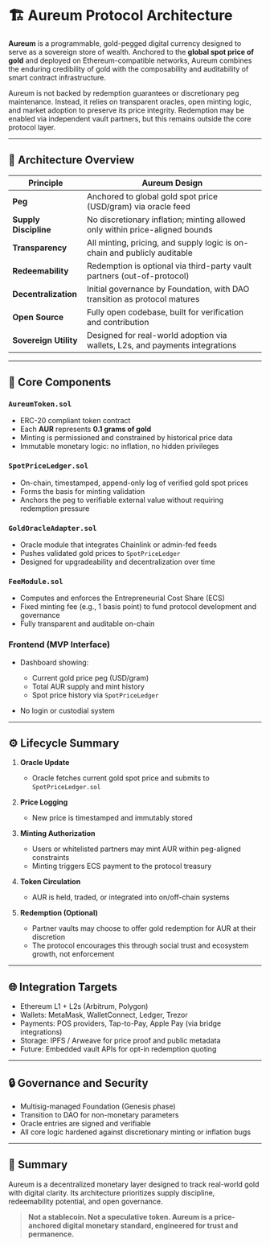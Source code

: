 # 🏗️ Aureum Protocol Architecture

**Aureum** is a programmable, gold-pegged digital currency designed to serve as a sovereign store of wealth. Anchored to the **global spot price of gold** and deployed on Ethereum-compatible networks, Aureum combines the enduring credibility of gold with the composability and auditability of smart contract infrastructure.

Aureum is not backed by redemption guarantees or discretionary peg maintenance. Instead, it relies on transparent oracles, open minting logic, and market adoption to preserve its price integrity. Redemption may be enabled via independent vault partners, but this remains outside the core protocol layer.

---

## 🧱 Architecture Overview

| Principle             | Aureum Design                                                                |
| --------------------- | ---------------------------------------------------------------------------- |
| **Peg**               | Anchored to global gold spot price (USD/gram) via oracle feed                |
| **Supply Discipline** | No discretionary inflation; minting allowed only within price-aligned bounds |
| **Transparency**      | All minting, pricing, and supply logic is on-chain and publicly auditable    |
| **Redeemability**     | Redemption is optional via third-party vault partners (out-of-protocol)      |
| **Decentralization**  | Initial governance by Foundation, with DAO transition as protocol matures    |
| **Open Source**       | Fully open codebase, built for verification and contribution                 |
| **Sovereign Utility** | Designed for real-world adoption via wallets, L2s, and payments integrations |

---

## 🔧 Core Components

### `AureumToken.sol`

* ERC-20 compliant token contract
* Each **AUR** represents **0.1 grams of gold**
* Minting is permissioned and constrained by historical price data
* Immutable monetary logic: no inflation, no hidden privileges

### `SpotPriceLedger.sol`

* On-chain, timestamped, append-only log of verified gold spot prices
* Forms the basis for minting validation
* Anchors the peg to verifiable external value without requiring redemption pressure

### `GoldOracleAdapter.sol`

* Oracle module that integrates Chainlink or admin-fed feeds
* Pushes validated gold prices to `SpotPriceLedger`
* Designed for upgradeability and decentralization over time

### `FeeModule.sol`

* Computes and enforces the Entrepreneurial Cost Share (ECS)
* Fixed minting fee (e.g., 1 basis point) to fund protocol development and governance
* Fully transparent and auditable on-chain

### Frontend (MVP Interface)

* Dashboard showing:

  * Current gold price peg (USD/gram)
  * Total AUR supply and mint history
  * Spot price history via `SpotPriceLedger`
* No login or custodial system

---

## ⚙️ Lifecycle Summary

1. **Oracle Update**

   * Oracle fetches current gold spot price and submits to `SpotPriceLedger.sol`

2. **Price Logging**

   * New price is timestamped and immutably stored

3. **Minting Authorization**

   * Users or whitelisted partners may mint AUR within peg-aligned constraints
   * Minting triggers ECS payment to the protocol treasury

4. **Token Circulation**

   * AUR is held, traded, or integrated into on/off-chain systems

5. **Redemption (Optional)**

   * Partner vaults may choose to offer gold redemption for AUR at their discretion
   * The protocol encourages this through social trust and ecosystem growth, not enforcement

---

## 🌐 Integration Targets

* Ethereum L1 + L2s (Arbitrum, Polygon)
* Wallets: MetaMask, WalletConnect, Ledger, Trezor
* Payments: POS providers, Tap-to-Pay, Apple Pay (via bridge integrations)
* Storage: IPFS / Arweave for price proof and public metadata
* Future: Embedded vault APIs for opt-in redemption quoting

---

## 🔒 Governance and Security

* Multisig-managed Foundation (Genesis phase)
* Transition to DAO for non-monetary parameters
* Oracle entries are signed and verifiable
* All core logic hardened against discretionary minting or inflation bugs

---

## 🧾 Summary

Aureum is a decentralized monetary layer designed to track real-world gold with digital clarity. Its architecture prioritizes supply discipline, redeemability potential, and open governance.

> **Not a stablecoin. Not a speculative token. Aureum is a price-anchored digital monetary standard, engineered for trust and permanence.**
